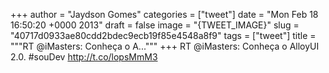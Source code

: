 
+++
author = "Jaydson Gomes"
categories = ["tweet"]
date = "Mon Feb 18 16:50:20 +0000 2013"
draft = false
image = "{TWEET_IMAGE}"
slug = "40717d0933ae80cdd2bdec9ecb19f85e4548a8f9"
tags = ["tweet"]
title = """RT @iMasters: Conheça o A..."""
+++
RT @iMasters: Conheça o AlloyUI 2.0. #souDev http://t.co/lopsMmM3
